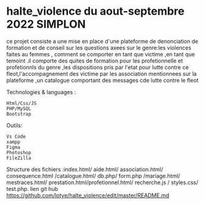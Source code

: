 # halte_violence du aout-septembre 2022 SIMPLON

ce projet consiste a une mise en place d'une plateforme  de  denonciation  de formation et  de conseil  sur les  questions axees sur le genre:les violences faites au femmes , comment se comporter en tant que victime ,en tant que temoint .il comporte des quites de formation pour les profetionnelle et profetionnls du genre ,les dispositions pris par l'etat pour lutte contre ce fleot,l'accompagnement des victime par les association mentionnees sur la plateforme ,un catalogue  comportant des messages cde lutte contre le fleot

Technologies & languages :

    Html/Css/JS
    PHP/MySQL
    Bootstrap

Outils:

    Vs Code
    xampp
    Figma
    Photoshop
    FileZilla

Structure des fichiers :index.html/ aide.html/ association.html/ consequence.html /catalogue.html/ db.php/ form.php /mariage.html/ mestraces.html/ prestation.html/profetionnel.html/ recherche.js / styles.css/ test.php.
lien git hub https://github.com/lotye/halte_violence/edit/master/README.md
